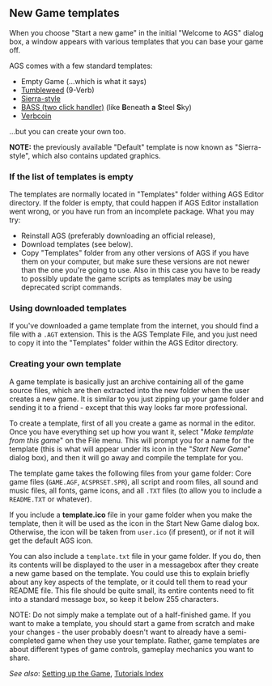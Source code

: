 ## New Game templates

When you choose "Start a new game" in the initial "Welcome to AGS"
dialog box, a window appears with various templates that you can base
your game off.

AGS comes with a few standard templates:

- Empty Game (...which is what it says)
- [Tumbleweed](Tumbleweed) (9-Verb) 
- [Sierra-style](TemplateSierraStyle)
- [BASS (two click handler)](TemplateBASS) (like **B**eneath **a** **S**teel **S**ky)
- [Verbcoin](TemplateVerbcoin)

...but you can create your own too.

**NOTE:** the previously available "Default" template is now known as
"Sierra-style", which also contains updated graphics.

### If the list of templates is empty

The templates are normally located in "Templates" folder withing AGS Editor
directory. If the folder is empty, that could happen if AGS Editor installation
went wrong, or you have run from an incomplete package. What you may try:

- Reinstall AGS (preferably downloading an official release),
- Download templates (see below).
- Copy "Templates" folder from any other versions of AGS if you have them on
  your computer, but make sure these versions are not newer than the one you're
  going to use. Also in this case you have to be ready to possibly update the
  game scripts as templates may be using deprecated script commands.

### Using downloaded templates

If you've downloaded a game template from the internet, you should find
a file with a `.AGT` extension. This is the AGS Template File, and you
just need to copy it into the "Templates" folder within the AGS Editor
directory.

### Creating your own template

A game template is basically just an archive containing all of the game
source files, which are then extracted into the new folder when the user
creates a new game. It is similar to you just zipping up your game
folder and sending it to a friend - except that this way looks far more
professional.

To create a template, first of all you create a game as normal in the
editor. Once you have everything set up how you want it, select "_Make_
_template from this game_" on the File menu. This will prompt you for a
name for the template (this is what will appear under its icon in the
"_Start New Game_" dialog box), and then it will go away and compile the
template for you.

The template game takes the following files from your game folder: Core
game files (`GAME.AGF`, `ACSPRSET.SPR`), all script and room files, all
sound and music files, all fonts, game icons, and all `.TXT` files (to
allow you to include a `README.TXT` or whatever).

If you include a **template.ico** file in your game folder when you make
the template, then it will be used as the icon in the Start New Game
dialog box. Otherwise, the icon will be taken from `user.ico` (if
present), or if not it will get the default AGS icon.

You can also include a `template.txt` file in your game folder. If you
do, then its contents will be displayed to the user in a messagebox
after they create a new game based on the template. You could use this
to explain briefly about any key aspects of the template, or it could
tell them to read your README file. This file should be quite small,
its entire contents need to fit into a standard message box, so keep 
it below 255 characters.

NOTE: Do not simply make a template out of a half-finished game. If
you want to make a template, you should start a game from scratch and
make your changes - the user probably doesn't want to already have a
semi-completed game when they use your template. Rather, game templates
are about different types of game controls, gameplay mechanics you want
to share.


*See also*: [Setting up the Game](Settingupthegame), [Tutorials Index](StartingOff)
